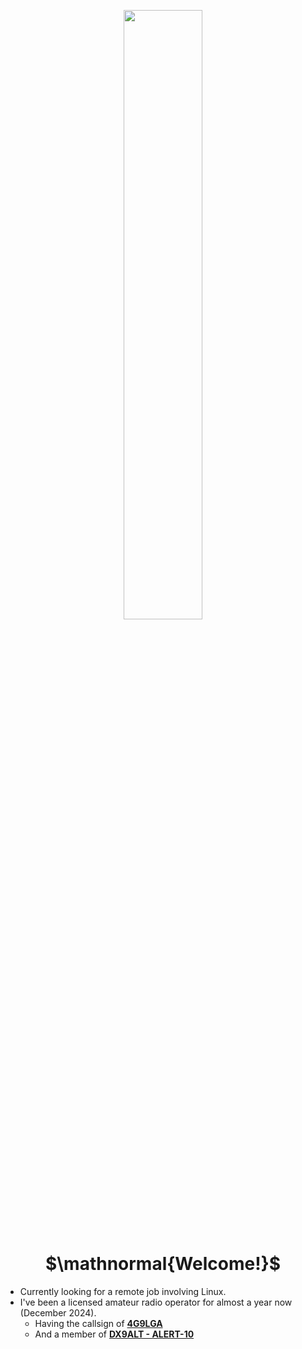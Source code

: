 <p align="center"><img align="center" style="padding:0px" height="50%" src="https://i.imgur.com/OvCXqPL.png" /></p>


<h1 align="center" style="padding:0px;width:100%;">$\mathnormal{Welcome!}$</h1>

- Currently looking for a remote job involving Linux.
- I've been a licensed amateur radio operator for almost a year now (December 2024).
  - Having the callsign of [**4G9LGA**](https://radioid.net/database/view?callsign=4G9LGA)
  - And a member of [**DX9ALT - ALERT-10**](https://www.facebook.com/alert10inc.official.ph)
